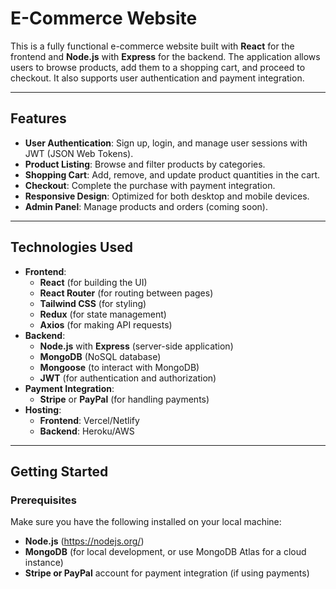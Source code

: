 # E-Commerce Website

This is a fully functional e-commerce website built with **React** for the frontend and **Node.js** with **Express** for the backend. The application allows users to browse products, add them to a shopping cart, and proceed to checkout. It also supports user authentication and payment integration.

---

## Features

- **User Authentication**: Sign up, login, and manage user sessions with JWT (JSON Web Tokens).
- **Product Listing**: Browse and filter products by categories.
- **Shopping Cart**: Add, remove, and update product quantities in the cart.
- **Checkout**: Complete the purchase with payment integration.
- **Responsive Design**: Optimized for both desktop and mobile devices.
- **Admin Panel**: Manage products and orders (coming soon).

---

## Technologies Used

- **Frontend**: 
  - **React** (for building the UI)
  - **React Router** (for routing between pages)
  - **Tailwind CSS** (for styling)
  - **Redux** (for state management)
  - **Axios** (for making API requests)
- **Backend**:
  - **Node.js** with **Express** (server-side application)
  - **MongoDB** (NoSQL database)
  - **Mongoose** (to interact with MongoDB)
  - **JWT** (for authentication and authorization)
- **Payment Integration**:
  - **Stripe** or **PayPal** (for handling payments)
- **Hosting**:
  - **Frontend**: Vercel/Netlify
  - **Backend**: Heroku/AWS

---

## Getting Started

### Prerequisites

Make sure you have the following installed on your local machine:

- **Node.js** (https://nodejs.org/)
- **MongoDB** (for local development, or use MongoDB Atlas for a cloud instance)
- **Stripe or PayPal** account for payment integration (if using payments)
